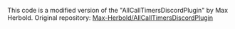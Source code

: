 This code is a modified version of the "AllCallTimersDiscordPlugin" by Max Herbold.
Original repository: [Max-Herbold/AllCallTimersDiscordPlugin](https://github.com/Max-Herbold/AllCallTimersDiscordPlugin)
